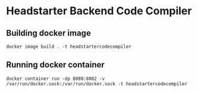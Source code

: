# Headstarter Backend Code Compiler

## Building docker image
```shell
docker image build . -t headstartercodecompiler
```

## Running docker container
```shell
docker container run -dp 8080:8082 -v /var/run/docker.sock:/var/run/docker.sock -t headstartercodecompiler
```